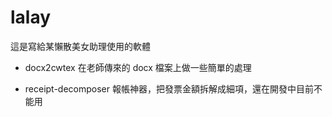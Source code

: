 # lalay

這是寫給某懶散美女助理使用的軟體

- docx2cwtex 在老師傳來的 docx 檔案上做一些簡單的處理

- receipt-decomposer 報帳神器，把發票金額拆解成細項，還在開發中目前不能用
